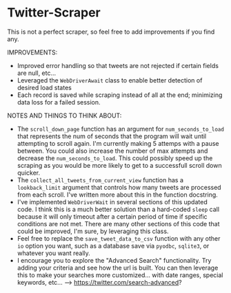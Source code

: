 # Twitter-Scraper
This is not a perfect scraper, so feel free to add improvements if you find any.

IMPROVEMENTS:
- Improved error handling so that tweets are not rejected if certain fields are null, etc...
- Leveraged the `WebDriverAwait` class to enable better detection of desired load states
- Each record is saved while scraping instead of all at the end; minimizing data loss for a failed session.

NOTES AND THINGS TO THINK ABOUT:
- The `scroll_down_page` function has an argument for `num_seconds_to_load` that represents the num of
seconds that the program will wait until attempting to scroll again. I'm currently making 5 attemps with
a pause between. You could also increase the number of max attempts and decrease the `num_seconds_to_load`.
This could possibly speed up the scraping as you would be more likely to get to a successfull scroll down
quicker.
-  The `collect_all_tweets_from_current_view` function has a `lookback_limit` argument that controls how
many tweets are processed from each scroll. I've written more about this in the function docstring.
- I've implemented `WebDriverWait` in several sections of this updated code. I think this is a much
better solution than a hard-coded `sleep` call because it will only timeout after a certain period of
time if specific conditions are not met. There are many other sections of this code that could be
improved, I'm sure, by leveraging this class.
- Feel free to replace the `save_tweet_data_to_csv` function with any other `io` option you want, such
as a database save via `pyodbc`, `sqlite3`, or whatever you want really.
- I encourage you to explore the "Advanced Search" functionality. Try adding your criteria and see how the url
 is built. You can then leverage this to make your searches more customized... with date ranges, special keywords,
 etc...  --> https://twitter.com/search-advanced?
